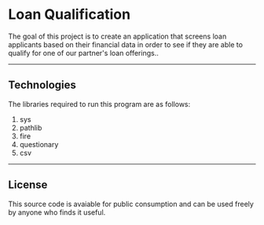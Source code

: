 # Loan Qualification

The goal of this project is to create an application that screens loan applicants based on their financial data in order to see if they are able to qualify for one of our partner's loan offerings..

---

## Technologies

The libraries required to run this program are as follows:

1) sys
2) pathlib
3) fire
4) questionary
5) csv


---

## License

This source code is avaiable for public consumption and can be used freely by anyone who finds it useful.
